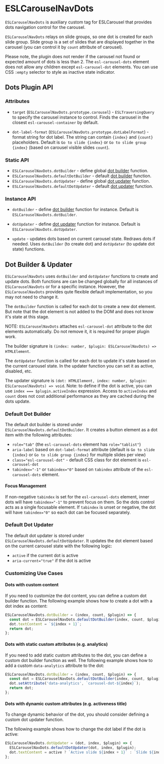# ESLCarouselNavDots

`ESLCarouselNavDots` is auxiliary custom tag for ESLCarousel that provides dots navigation control for the carousel. 

`ESLCarouselNavDots` relays on slide groups, so one dot is created for each slide group.
Slide group is a set of slides that are displayed together in the carousel (you can control it by `count` attribute of carousel).

Please note, the plugin does not render if the carousel not found or expected amount of dots is less than 2.
The `esl-carousel-dots` element does not allow any children except `esl-carousel-dot` elements.
You can use CSS `:empty` selector to style as inactive state indicator.

## Dots Plugin API

### Attributes

- `target` (`ESLCarouselNavDots.prototype.carousel`) - `ESLTraversingQuery` to specify the carousel instance to control. 
  Finds the carousel in the closest `esl-carousel-container` by default.  

- `dot-label-format` (`ESLCarouselNavDots.prototype.dotLabelFormat`) - format string for dot label. 
  The string can contain `{index}` and `{count}` placeholders. 
  Default is `Go to slide {index}` or `Go to slide group {index}` (based on carousel visible slides `count`).

  
### Static API

- `ESLCarouselNavDots.dotBuilder` - define global [dot builder](#dot-builder--updater) function.
- `ESLCarouselNavDots.defaultDotBuilder` - default [dot builder](#dot-builder--updater) function.
- `ESLCarouselNavDots.dotUpdater` - define global [dot updater](#dot-builder--updater) function.
- `ESLCarouselNavDots.defaultDotUpdater` - default [dot updater](#dot-builder--updater) function.

### Instance API

- `dotBuilder` - define [dot builder](#dot-builder--updater) function for instance. Default is `ESLCarouselNavDots.dotBuilder`.
- `dotUpdater` - define [dot updater](#dot-builder--updater) function for instance. Default is `ESLCarouselNavDots.dotUpdater`.

- `update` - updates dots based on current carousel state. Redraws dots if needed. 
  Uses `dotBuilder` (to create dot) and `dotUpdater` (to update dot state) functions.



## Dot Builder & Updater

`ESLCarouselNavDots` uses `dotBuilder` and `dotUpdater` functions to create and update dots.
Both functions are can be changed globally for all instances of `ESLCarouselNavDots` or for a specific instance.
However, the `ESLCarouselNavDots` provides qute flexible default implementation, so you may not need to change it.

The `dotBuilder` function is called for each dot to create a new dot element. 
But note that the dot element is not added to the DOM and does not know it's state at this stage.

NOTE: `ESLCarouselNavDots` attaches `esl-carousel-dot` attribute to the dot elements automatically. 
Do not remove it, it is required for proper plugin work.

The builder signature is `(index: number, $plugin: ESLCarouselNavDots) => HTMLElement`.

The `dotUpdater` function is called for each dot to update it's state based on the current carousel state.
In the updater function you can set it as active, disabled, etc.

The updater signature is `(dot: HTMLElement, index: number, $plugin: ESLCarouselNavDots) => void`.
Note: to define if the dot is active, you can use `index === $plugin.activeIndex` expression. 
Access to `activeIndex` and `count` does not cost additional performance as they are cached during the dots update. 

### Default Dot Builder
The default dot builder is stored under `ESLCarouselNavDots.defaultDotBuilder`.
It creates a button element as a dot item with the following attributes:
  - `role="tab"` (the `esl-carousel-dots` element has `role="tablist"`)
  - `aria-label` based on `dot-label-format` attribute (default is `Go to slide {index}` or `Go to slide group {index}` for multiple slides per view)
  - `class="esl-carousel-dot"` - default CSS class for dot element is `esl-carousel-dot`
  - `tabindex="-1"` or `tabindex="0"` based on `tabindex` attribute of the `esl-carousel-dots` element. 
  
#### Focus Management  
If non-negative `tabindex` is set for the `esl-carousel-dots` element, inner dots will have `tabindex="-1"` to prevent focus on them. So the dots control acts as a single focusable element. 
If `tabindex` is unset or negative, the dot will have `tabindex="0"` so each dot can be focused separately.

### Default Dot Updater
The default dot updater is stored under `ESLCarouselNavDots.defaultDotUpdater`.
It updates the dot element based on the current carousel state with the following logic:
  - `active` if the current dot is active
  - `aria-current="true"` if the dot is active

### Customizing Use Cases
  
#### Dots with custom content
If you need to customize the dot content, you can define a custom dot builder function.
The following example shows how to create a dot with a dot index as content:

```ts
ESLCarouselNavDots.dotBuilder = (index, count, $plugin) => {
  const dot = ESLCarouselNavDots.defaultDotBuilder(index, count, $plugin);
  dot.textContent = `${index + 1}`;
  return dot;
};
```

#### Dots with static custom attributes (e.g. analytics)
If you need to add static custom attributes to the dot, you can define a custom dot builder function as well.
The following example shows how to add a custom `data-analytics` attribute to the dot:

```ts
ESLCarouselNavDots.dotBuilder = (index, count, $plugin) => {
  const dot = ESLCarouselNavDots.defaultDotBuilder(index, count, $plugin);
  dot.setAttribute('data-analytics', `carousel-dot-${index}`);
  return dot;
};
```

#### Dots with dynamic custom attributes (e.g. activeness title)
To change dynamic behavior of the dot, you should consider defining a custom dot updater function.

The following example shows how to change the dot label if the dot is active:

```ts
ESLCarouselNavDots.dotUpdater = (dot, index, $plugin) => {
  ESLCarouselNavDots.defaultDotUpdater(dot, index, $plugin);
  dot.textContent = active ? `Active slide ${index + 1}` : `Slide ${index + 1}`;
};
```
